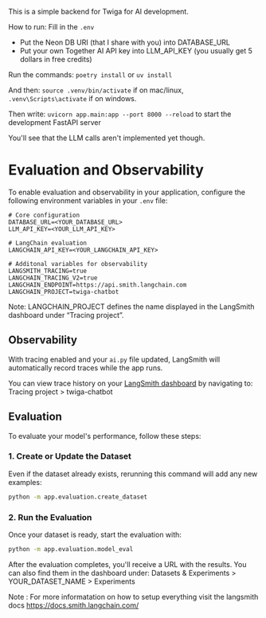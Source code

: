 This is a simple backend for Twiga for AI development.

How to run:
Fill in the `.env`
* Put the Neon DB URI (that I share with you) into DATABASE_URL
* Put your own Together AI API key into LLM_API_KEY (you usually get 5 dollars in free credits)

Run the commands:
`poetry install`
or 
`uv install`

And then:
`source .venv/bin/activate` if on mac/linux, `.venv\Scripts\activate` if on windows. 

Then write:
`uvicorn app.main:app --port 8000 --reload` to start the development FastAPI server

You'll see that the LLM calls aren't implemented yet though.

# Evaluation and Observability

To enable evaluation and observability in your application, configure the following environment variables in your `.env` file:

```env
# Core configuration
DATABASE_URL=<YOUR_DATABASE_URL>
LLM_API_KEY=<YOUR_LLM_API_KEY>

# LangChain evaluation
LANGCHAIN_API_KEY=<YOUR_LANGCHAIN_API_KEY>

# Additonal variables for observability
LANGSMITH_TRACING=true
LANGCHAIN_TRACING_V2=true
LANGCHAIN_ENDPOINT=https://api.smith.langchain.com
LANGCHAIN_PROJECT=twiga-chatbot
````
Note: LANGCHAIN_PROJECT defines the name displayed in the LangSmith dashboard under “Tracing project”.

## Observability

With tracing enabled and your `ai.py` file updated, LangSmith will automatically record traces while the app runs.

You can view trace history on your [LangSmith dashboard](https://smith.langchain.com) by navigating to:
Tracing project > twiga-chatbot

## Evaluation
To evaluate your model's performance, follow these steps:

### 1. Create or Update the Dataset

Even if the dataset already exists, rerunning this command will add any new examples:

```bash
python -m app.evaluation.create_dataset
```

### 2. Run the Evaluation

Once your dataset is ready, start the evaluation with:

```bash
python -m app.evaluation.model_eval
```
After the evaluation completes, you'll receive a URL with the results. You can also find them in the dashboard under:
Datasets & Experiments > YOUR_DATASET_NAME > Experiments

Note : For more informatation on how to setup everything visit the langsmith docs https://docs.smith.langchain.com/

